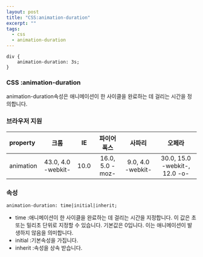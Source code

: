 ```yaml
---
layout: post
title: "CSS:animation-duration"
excerpt: ""
tags: 
  - css
  - animation-duration
---
```


```
div {
    animation-duration: 3s;
}
```
### CSS :animation-duration

animation-duration속성은 애니메이션이 한 사이클을 완료하는 데 걸리는 시간을 정의합니다.

### 브라우저 지원
| property | 크롬 | IE | 파이어폭스 | 사파리 | 오페라 |
|:--------|:--------:|:--------:|:--------:|:--------:|:--------:|
| animation | 43.0, 4.0 -webkit- | 10.0 | 16.0, 5.0 -moz- | 9.0, 4.0 -webkit- | 30.0, 15.0 -webkit-, 12.0 -o- |

### 속성
`animation-duration: time|initial|inherit;`

+ time :애니메이션이 한 사이클을 완료하는 데 걸리는 시간을 지정합니다. 이 값은 초 또는 밀리초 단위로 지정할 수 있습니다. 기본값은 0입니다. 이는 애니메이션이 발생하지 않음을 의미합니다.
+ initial :기본속성을 가집니다.
+ inherit :속성을 상속 받습니다.
